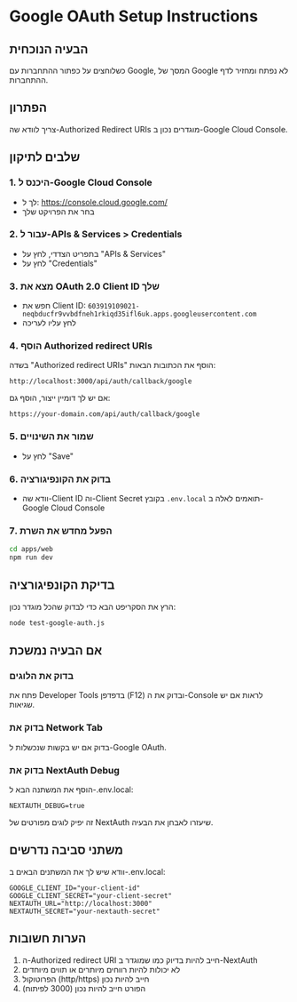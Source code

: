 # Google OAuth Setup Instructions

## הבעיה הנוכחית
כשלוחצים על כפתור ההתחברות עם Google, המסך של Google לא נפתח ומחזיר לדף ההתחברות.

## הפתרון
צריך לוודא שה-Authorized Redirect URIs מוגדרים נכון ב-Google Cloud Console.

## שלבים לתיקון

### 1. היכנס ל-Google Cloud Console
- לך ל: https://console.cloud.google.com/
- בחר את הפרויקט שלך

### 2. עבור ל-APIs & Services > Credentials
- בתפריט הצדדי, לחץ על "APIs & Services"
- לחץ על "Credentials"

### 3. מצא את OAuth 2.0 Client ID שלך
- חפש את Client ID: `603919109021-neqbducfr9vvbdfneh1rkiqd35ifl6uk.apps.googleusercontent.com`
- לחץ עליו לעריכה

### 4. הוסף Authorized redirect URIs
בשדה "Authorized redirect URIs" הוסף את הכתובות הבאות:

```
http://localhost:3000/api/auth/callback/google
```

אם יש לך דומיין ייצור, הוסף גם:
```
https://your-domain.com/api/auth/callback/google
```

### 5. שמור את השינויים
- לחץ על "Save"

### 6. בדוק את הקונפיגורציה
- וודא שה-Client ID וה-Client Secret בקובץ `.env.local` תואמים לאלה ב-Google Cloud Console

### 7. הפעל מחדש את השרת
```bash
cd apps/web
npm run dev
```

## בדיקת הקונפיגורציה
הרץ את הסקריפט הבא כדי לבדוק שהכל מוגדר נכון:
```bash
node test-google-auth.js
```

## אם הבעיה נמשכת

### בדוק את הלוגים
פתח את Developer Tools בדפדפן (F12) ובדוק את ה-Console לראות אם יש שגיאות.

### בדוק את Network Tab
בדוק אם יש בקשות שנכשלות ל-Google OAuth.

### בדוק את NextAuth Debug
הוסף את המשתנה הבא ל-.env.local:
```
NEXTAUTH_DEBUG=true
```

זה יפיק לוגים מפורטים של NextAuth שיעזרו לאבחן את הבעיה.

## משתני סביבה נדרשים
וודא שיש לך את המשתנים הבאים ב-.env.local:

```
GOOGLE_CLIENT_ID="your-client-id"
GOOGLE_CLIENT_SECRET="your-client-secret"
NEXTAUTH_URL="http://localhost:3000"
NEXTAUTH_SECRET="your-nextauth-secret"
```

## הערות חשובות
1. ה-Authorized redirect URI חייב להיות בדיוק כמו שמוגדר ב-NextAuth
2. לא יכולות להיות רווחים מיותרים או תווים מיוחדים
3. הפרוטוקול (http/https) חייב להיות נכון
4. הפורט חייב להיות נכון (3000 לפיתוח) 